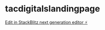 # tacdigitalslandingpage

[Edit in StackBlitz next generation editor ⚡️](https://stackblitz.com/~/github.com/tomiwaale/tacdigitalslandingpage)